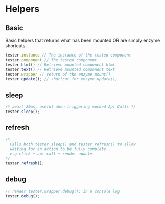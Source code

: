 # Helpers

## Basic

Basic helpers that returns what has been mounted OR are simply enzyme shortcuts.

```js
tester.instance // The instance of the tested component
tester.component // The tested component
tester.html() // Retrieve mounted component html
tester.text() // Retrieve mounted component text
tester.wrapper // return of the enzyme mount()
tester.update(); // shortcut for enzyme update();
```

## sleep
```.js
/* await 20ms, useful when triggering mocked Api Calls */
tester.sleep();
```

## refresh
```.js
/*
  Calls both tester.sleep() and tester.refresh() to allow
  waiting for an action to be fully complete.
  e.g click + api call + render update.
*/
tester.refresh();
```

## debug
```.js
// render tester.wrapper.debug(); in a console log
tester.debug();
```
